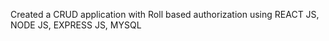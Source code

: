 Created a CRUD application with Roll based authorization using REACT JS, NODE JS, EXPRESS JS, MYSQL
